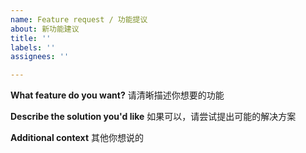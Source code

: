 ```yaml
---
name: Feature request / 功能提议
about: 新功能建议
title: ''
labels: ''
assignees: ''

---
```


**What feature do you want?**
请清晰描述你想要的功能


**Describe the solution you'd like**
如果可以，请尝试提出可能的解决方案


**Additional context**
其他你想说的
